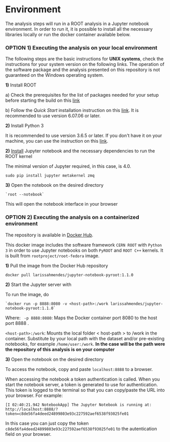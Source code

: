 # Environment

The analysis steps will run in a ROOT analysis in a Jupyter notebook environment. In order to run it, it is possible to install all the necessary libraries locally or run the docker container available below.

### OPTION 1) Executing the analysis on your local environment

The following steps are the basic instructions for **UNIX systems**, check the instructions for your system version on the following links. The operation of the software package and the analysis presented on this repository is not guaranteed on the Windows operating system. 

**1)** Install ROOT 

   a) Check the prerequisites for the list of packages needed for your setup before starting the build on this [link](https://root.cern.ch/build-prerequisites)
         
   b) Follow the _Quick Start_ installation instruction on this [link](https://root.cern.ch/building-root). It is recommended to use version 6.07.06 or later. 

**2)** Install Python 3
    
   It is recommended to use version 3.6.5 or later. If you don't have it on your machine, you can use the instruction on this [link](https://realpython.com/installing-python/).

**2)** [Install](https://root.cern.ch/how/how-create-rootbook) Jupyter notebook and the necessary dependencies to run the ROOT kernel 

   The minimal version of Jupyter required, in this case, is 4.0. 
   
   `sudo pip install jupyter metakernel zmq`

**3)** Open the notebook on the desired directory

    `root --notebook`
    
   This will open the notebook interface in your browser

### OPTION 2) Executing the analysis on a containerized environment
The repository is available in [Docker Hub](https://hub.docker.com/r/larissahmendes/jupyter-notebook-pyroot).

This docker image includes the software framework `CERN ROOT` with `Python 3` in order to use Jupyter notebooks on both `PyROOT` and `ROOT C++` kernels. It is built from `rootproject/root-fedora` image.

**1)** Pull the image from the Docker Hub repository 

`docker pull larissahmendes/jupyter-notebook-pyroot:1.1.0`

**2)** Start the Jupyter server with

   To run the image, do

    `docker run -p 8888:8080 -v <host-path>:/work larissahmendes/jupyter-notebook-pyroot:1.1.0`

   Where:
   ` -p 8888:8080`: Maps the Docker container port 8080 to the host port 8888 .
   
   `<host-path>:/work`: Mounts the local folder < host-path > to /work in the container. Substitute <host-path> by your local path with the dataset and/or pre-existing notebooks, for example `/home/user:/work`. **In the case <host-path> will be the path were the repository of this analysis is on your computer**
  
**3)** Open the notebook on the desired directory

To access the notebook, copy and paste `localhost:8888` to a browser.

When accessing the notebook a token authentication is called. When you start the notebook server, a token is generated to use for authentication. This token is logged to the terminal so that you can copy/paste the URL into your browser. For example:

`[I 02:40:21.942 NotebookApp] The Jupyter Notebook is running at:
http://localhost:8888/?token=c8de56fa4deed24899803e93c227592aef6538f93025fe01`

In this case you can just copy the token `c8de56fa4deed24899803e93c227592aef6538f93025fe01` to the autentication field on your browser.



